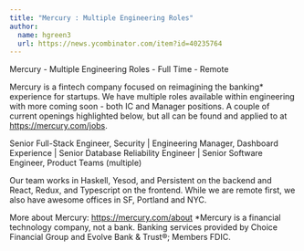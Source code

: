 ```yaml
---
title: "Mercury : Multiple Engineering Roles"
author:
  name: hgreen3
  url: https://news.ycombinator.com/item?id=40235764
---
```

Mercury - Multiple Engineering Roles - Full Time - Remote

Mercury is a fintech company focused on reimagining the banking* experience for startups. We have multiple roles available within engineering with more coming soon - both IC and Manager positions. A couple of current openings highlighted below, but all can be found and applied to at <a href="https:&#x2F;&#x2F;mercury.com&#x2F;jobs" rel="nofollow">https:&#x2F;&#x2F;mercury.com&#x2F;jobs</a>.

Senior Full-Stack Engineer, Security | Engineering Manager, Dashboard Experience | Senior Database Reliability Engineer | Senior Software Engineer, Product Teams (multiple)

Our team works in Haskell, Yesod, and Persistent on the backend and React, Redux, and Typescript on the frontend. While we are remote first, we also have awesome offices in SF, Portland and NYC.

More about Mercury: <a href="https:&#x2F;&#x2F;mercury.com&#x2F;about" rel="nofollow">https:&#x2F;&#x2F;mercury.com&#x2F;about</a>
*Mercury is a financial technology company, not a bank. Banking services provided by Choice Financial Group and Evolve Bank &amp; Trust®; Members FDIC.
